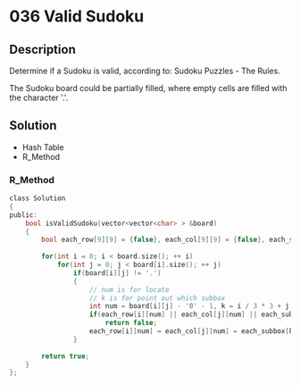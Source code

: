 # 036 Valid Sudoku

## Description
Determine if a Sudoku is valid, according to: Sudoku Puzzles - The Rules.

The Sudoku board could be partially filled, where empty cells are filled with the character '.'.

## Solution
- Hash Table
- R_Method


### R_Method

```c
class Solution
{
public:
    bool isValidSudoku(vector<vector<char> > &board)
    {
        bool each_row[9][9] = {false}, each_col[9][9] = {false}, each_subbox[9][9] = {false};
        
        for(int i = 0; i < board.size(); ++ i)
            for(int j = 0; j < board[i].size(); ++ j)
                if(board[i][j] != '.')
                {
                    // num is for locate
                    // k is for point out which subbox
                    int num = board[i][j] - '0' - 1, k = i / 3 * 3 + j / 3;
                    if(each_row[i][num] || each_col[j][num] || each_subbox[k][num])
                        return false;
                    each_row[i][num] = each_col[j][num] = each_subbox[k][num] = true;
                }
        
        return true;
    }
};
```